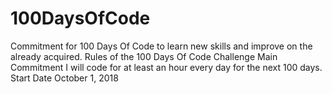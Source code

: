 # 100DaysOfCode
Commitment for 100 Days Of Code to learn new skills and improve on the already acquired.
Rules of the 100 Days Of Code Challenge
Main Commitment
I will code for at least an hour every day for the next 100 days.
Start Date
October 1, 2018

